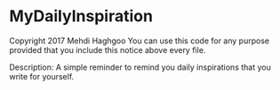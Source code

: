 
# MyDailyInspiration
Copyright 2017 Mehdi Haghgoo
You can use this code for any purpose provided that you include this notice above every file. 

Description:
A simple reminder to remind you daily inspirations that you write for yourself. 
